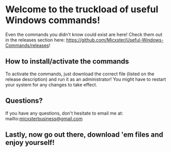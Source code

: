 # Welcome to the truckload of useful Windows commands! 
Even the commands you didn't know could exist are here! Check them out in the releases section here: https://github.com/Micxster/Useful-Windows-Commands/releases!

## How to install/activate the commands
To activate the commands, just download the correct file (listed on the release description) and run it as an administrator! You might have to restart your system for any changes to take effect.

## Questions?
If you have any questions, don't hesitate to email me at: mailto:micxsterbusiness@gmail.com

## Lastly, now go out there, download 'em files and enjoy yourself!
